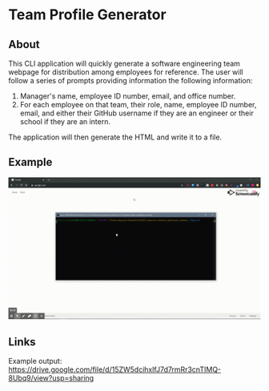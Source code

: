 # Team Profile Generator

## About

This CLI application will quickly generate a software engineering team webpage for distribution among employees for reference. The user will follow a series of prompts providing information the following information: 

1. Manager's name, employee ID number, email, and office number.
2. For each employee on that team, their role, name, employee ID number, email, and either their GitHub username if they are an engineer or their school if they are an intern.

The application will then generate the HTML and write it to a file.

## Example 

![Demo of app](https://github.com/hfurusho/hw10_template_engine_employee_summary/blob/master/assets/demo.gif)

## Links

Example output: https://drive.google.com/file/d/15ZW5dcihxlfJ7d7rmRr3cnTIMQ-8Ubq9/view?usp=sharing

